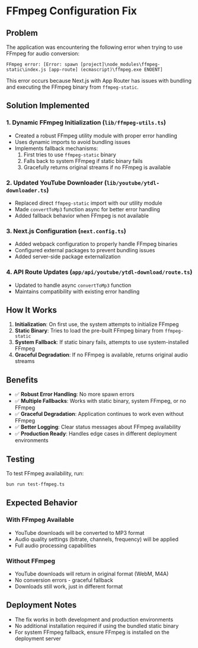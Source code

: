 # FFmpeg Configuration Fix

## Problem
The application was encountering the following error when trying to use FFmpeg for audio conversion:
```
FFmpeg error: [Error: spawn [project]\node_modules\ffmpeg-static\index.js [app-route] (ecmascript)\ffmpeg.exe ENOENT]
```

This error occurs because Next.js with App Router has issues with bundling and executing the FFmpeg binary from `ffmpeg-static`.

## Solution Implemented

### 1. Dynamic FFmpeg Initialization (`lib/ffmpeg-utils.ts`)
- Created a robust FFmpeg utility module with proper error handling
- Uses dynamic imports to avoid bundling issues
- Implements fallback mechanisms:
  1. First tries to use `ffmpeg-static` binary
  2. Falls back to system FFmpeg if static binary fails
  3. Gracefully returns original streams if no FFmpeg is available

### 2. Updated YouTube Downloader (`lib/youtube/ytdl-downloader.ts`)
- Replaced direct `ffmpeg-static` import with our utility module
- Made `convertToMp3` function async for better error handling
- Added fallback behavior when FFmpeg is not available

### 3. Next.js Configuration (`next.config.ts`)
- Added webpack configuration to properly handle FFmpeg binaries
- Configured external packages to prevent bundling issues
- Added server-side package externalization

### 4. API Route Updates (`app/api/youtube/ytdl-download/route.ts`)
- Updated to handle async `convertToMp3` function
- Maintains compatibility with existing error handling

## How It Works

1. **Initialization**: On first use, the system attempts to initialize FFmpeg
2. **Static Binary**: Tries to load the pre-built FFmpeg binary from `ffmpeg-static`
3. **System Fallback**: If static binary fails, attempts to use system-installed FFmpeg
4. **Graceful Degradation**: If no FFmpeg is available, returns original audio streams

## Benefits

- ✅ **Robust Error Handling**: No more spawn errors
- ✅ **Multiple Fallbacks**: Works with static binary, system FFmpeg, or no FFmpeg
- ✅ **Graceful Degradation**: Application continues to work even without FFmpeg
- ✅ **Better Logging**: Clear status messages about FFmpeg availability
- ✅ **Production Ready**: Handles edge cases in different deployment environments

## Testing

To test FFmpeg availability, run:
```bash
bun run test-ffmpeg.ts
```

## Expected Behavior

### With FFmpeg Available
- YouTube downloads will be converted to MP3 format
- Audio quality settings (bitrate, channels, frequency) will be applied
- Full audio processing capabilities

### Without FFmpeg
- YouTube downloads will return in original format (WebM, M4A)
- No conversion errors - graceful fallback
- Downloads still work, just in different format

## Deployment Notes

- The fix works in both development and production environments
- No additional installation required if using the bundled static binary
- For system FFmpeg fallback, ensure FFmpeg is installed on the deployment server